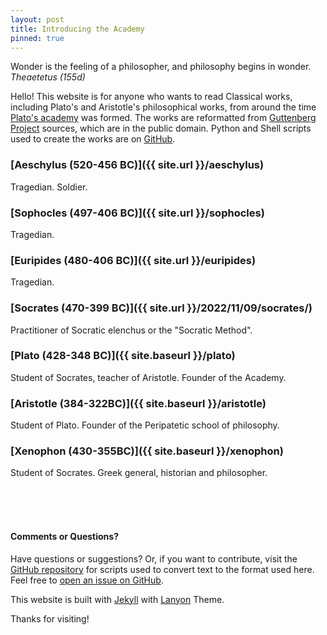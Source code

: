 ```yaml
---
layout: post
title: Introducing the Academy
pinned: true
---
```


<p class="message">Wonder is the feeling of a philosopher, and philosophy begins in wonder. <i>Theaetetus (155d)</i></p>

Hello! This website is for anyone who wants to read Classical works, including Plato's and Aristotle's philosophical works, from around the time [Plato's academy](https://en.wikipedia.org/wiki/Platonic_Academy) was formed. The works are reformatted from [Guttenberg Project](https://www.gutenberg.org/) sources, which are in the public domain. Python and Shell scripts used to create the works are on <a href="https://github.com/insomnicles/academy">GitHub</a>.

### [Aeschylus (520-456 BC)]({{ site.url }}/aeschylus)
Tragedian.  Soldier.
### [Sophocles (497-406 BC)]({{ site.url }}/sophocles)
Tragedian.

### [Euripides (480-406 BC)]({{ site.url }}/euripides)
Tragedian.
### [Socrates (470-399 BC)]({{ site.url }}/2022/11/09/socrates/)

Practitioner of Socratic elenchus or the "Socratic Method".

### [Plato (428-348 BC)]({{ site.baseurl }}/plato)

Student of Socrates, teacher of Aristotle. Founder of the Academy.

### [Aristotle (384-322BC)]({{ site.baseurl }}/aristotle)

Student of Plato. Founder of the Peripatetic school of philosophy.

### [Xenophon (430-355BC)]({{ site.baseurl }}/xenophon)

Student of Socrates. Greek general, historian and philosopher.

<br><br><br>

#### Comments or Questions?

Have questions or suggestions? Or, if you want to contribute, visit the <a href="https://github.com/insomnicles/academy">GitHub repository</a> for scripts used to convert text to the format used here. Feel free to [open an issue on GitHub](https://github.com/insomnicles/academy).

This website is built with [Jekyll](https://jekyllrb.com) with [Lanyon](https://github.com/poole/lanyon) Theme.

Thanks for visiting!
